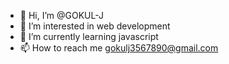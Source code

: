 - 👋 Hi, I’m @GOKUL-J
- 👀 I’m interested in web development 
- 🌱 I’m currently learning javascript 
- 📫 How to reach me gokulj3567890@gmail.com

